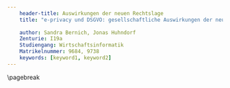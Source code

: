```yaml
---
    header-title: Auswirkungen der neuen Rechtslage
    title: "e-privacy und DSGVO: gesellschaftliche Auswirkungen der neuen Rechtslage"
    
    author: Sandra Bernich, Jonas Huhndorf
    Zenturie: I19a
    Studiengang: Wirtschaftsinformatik
    Matrikelnummer: 9684, 9738
    keywords: [keyword1, keyword2]
---
```


\pagebreak
